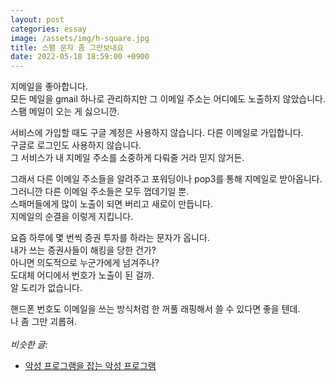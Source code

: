 ```yaml
---
layout: post
categories: essay
image: /assets/img/h-square.jpg
title: 스팸 문자 좀 그만보내요
date: 2022-05-18 18:59:00 +0900
---
```


지메일을 좋아합니다.  
모든 메일을 gmail 하나로 관리하지만 그 이메일 주소는 어디에도 노출하지 않았습니다.    
스팸 메일이 오는 게 싫으니깐.  

서비스에 가입할 때도 구글 계정은 사용하지 않습니다. 다른 이메일로 가입합니다.  
구글로 로그인도 사용하지 않습니다.  
그 서비스가 내 지메일 주소를 소중하게 다뤄줄 거라 믿지 않거든.  

그래서 다른 이메일 주소들을 알려주고 포워딩이나 pop3를 통해 지메일로 받아옵니다.  
그러니깐 다른 이메일 주소들은 모두 껍데기일 뿐.  
스패머들에게 많이 노출이 되면 버리고 새로이 만듭니다.  
지메일의 순결을 이렇게 지킵니다.

요즘 하루에 몇 번씩 증권 투자를 하라는 문자가 옵니다.   
내가 쓰는 증권사들이 해킹을 당한 건가?  
아니면 의도적으로 누군가에게 넘겨주나?  
도대체 어디에서 번호가 노출이 된 걸까.  
알 도리가 없습니다.

핸드폰 번호도 이메일을 쓰는 방식처럼 한 꺼풀 래핑해서 쓸 수 있다면 좋을 텐데.  
나 좀 그만 괴롭혀.
<br>
<br>
*비슷한 글:*
* [악성 프로그램을 잡는 악성 프로그램](/essay/2022/04/08/malware.html)